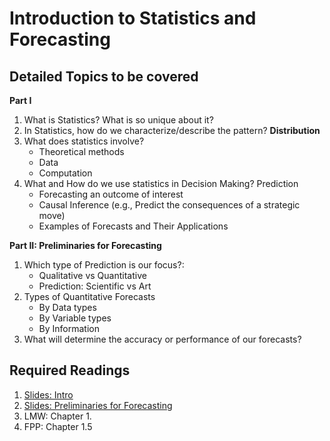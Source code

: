 # Introduction to Statistics and Forecasting

## Detailed Topics to be covered

**Part I**

1. What is Statistics? What is so unique about it?
2. In Statistics, how do we characterize/describe the pattern? **Distribution**
3. What does statistics involve?
    * Theoretical methods
    * Data
    * Computation
4. What and How do we use statistics in Decision Making? Prediction 
    * Forecasting an outcome of interest
    * Causal Inference (e.g., Predict the consequences of a strategic move)
    * Examples of Forecasts and Their Applications

**Part II: Preliminaries for Forecasting**

1. Which type of Prediction is our focus?: 
    * Qualitative vs Quantitative
    * Prediction: Scientific vs Art
2. Types of Quantitative Forecasts
    * By Data types
    * By Variable types
    * By Information
3. What will determine the accuracy or performance of our forecasts?


## Required Readings

1. [Slides: Intro](lecture/univariate_statistics_intro01.pdf)
2. [Slides: Preliminaries for Forecasting](lecture/univariate_statistics_intro02.pdf)
3. LMW: Chapter 1. 
4. FPP: Chapter 1.5